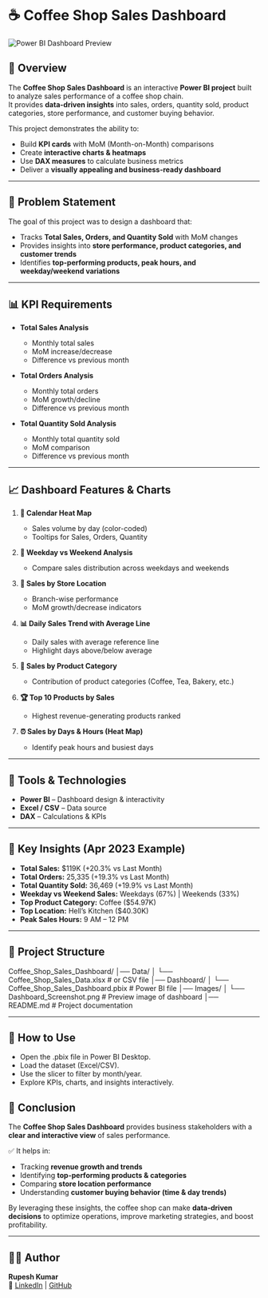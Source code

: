 # ☕ Coffee Shop Sales Dashboard

![Power BI Dashboard Preview](Images/dashboard.png)

## 📌 Overview
The **Coffee Shop Sales Dashboard** is an interactive **Power BI project** built to analyze sales performance of a coffee shop chain.  
It provides **data-driven insights** into sales, orders, quantity sold, product categories, store performance, and customer buying behavior.  

This project demonstrates the ability to:  
- Build **KPI cards** with MoM (Month-on-Month) comparisons  
- Create **interactive charts & heatmaps**  
- Use **DAX measures** to calculate business metrics  
- Deliver a **visually appealing and business-ready dashboard**  

---

## 🎯 Problem Statement
The goal of this project was to design a dashboard that:  
- Tracks **Total Sales, Orders, and Quantity Sold** with MoM changes  
- Provides insights into **store performance, product categories, and customer trends**  
- Identifies **top-performing products, peak hours, and weekday/weekend variations**  

---

## 📊 KPI Requirements
- **Total Sales Analysis**
  - Monthly total sales  
  - MoM increase/decrease  
  - Difference vs previous month  

- **Total Orders Analysis**
  - Monthly total orders  
  - MoM growth/decline  
  - Difference vs previous month  

- **Total Quantity Sold Analysis**
  - Monthly total quantity sold  
  - MoM comparison  
  - Difference vs previous month  

---

## 📈 Dashboard Features & Charts
1. **📅 Calendar Heat Map**  
   - Sales volume by day (color-coded)  
   - Tooltips for Sales, Orders, Quantity  

2. **📆 Weekday vs Weekend Analysis**  
   - Compare sales distribution across weekdays and weekends  

3. **🏬 Sales by Store Location**  
   - Branch-wise performance  
   - MoM growth/decrease indicators  

4. **📊 Daily Sales Trend with Average Line**  
   - Daily sales with average reference line  
   - Highlight days above/below average  

5. **🍵 Sales by Product Category**  
   - Contribution of product categories (Coffee, Tea, Bakery, etc.)  

6. **🏆 Top 10 Products by Sales**  
   - Highest revenue-generating products ranked  

7. **⏰ Sales by Days & Hours (Heat Map)**  
   - Identify peak hours and busiest days  

---

## 🚀 Tools & Technologies
- **Power BI** – Dashboard design & interactivity  
- **Excel / CSV** – Data source  
- **DAX** – Calculations & KPIs  

---

## 🔑 Key Insights (Apr 2023 Example)
- **Total Sales:** $119K (+20.3% vs Last Month)  
- **Total Orders:** 25,335 (+19.3% vs Last Month)  
- **Total Quantity Sold:** 36,469 (+19.9% vs Last Month)  
- **Weekday vs Weekend Sales:** Weekdays (67%) | Weekends (33%)  
- **Top Product Category:** Coffee ($54.97K)  
- **Top Location:** Hell’s Kitchen ($40.30K)  
- **Peak Sales Hours:** 9 AM – 12 PM  

---

## 📂 Project Structure

Coffee_Shop_Sales_Dashboard/
│── Data/
│    └── Coffee_Shop_Sales_Data.xlsx   # or CSV file
│── Dashboard/
│    └── Coffee_Shop_Sales_Dashboard.pbix   # Power BI file
│── Images/
│    └── Dashboard_Screenshot.png      # Preview image of dashboard
│── README.md                          # Project documentation


---

## 📌 How to Use

- Open the .pbix file in Power BI Desktop.
- Load the dataset (Excel/CSV).
- Use the slicer to filter by month/year.
- Explore KPIs, charts, and insights interactively.


## 📢 Conclusion
The **Coffee Shop Sales Dashboard** provides business stakeholders with a **clear and interactive view** of sales performance.  

✅ It helps in:  
- Tracking **revenue growth and trends**  
- Identifying **top-performing products & categories**  
- Comparing **store location performance**  
- Understanding **customer buying behavior (time & day trends)**  

By leveraging these insights, the coffee shop can make **data-driven decisions** to optimize operations, improve marketing strategies, and boost profitability.  

---

## 🧑‍💻 Author
**Rupesh Kumar**  
🔗 [LinkedIn](https://www.linkedin.com/in/rkp09) | [GitHub](https://github.com/rupeshkumar1998)

